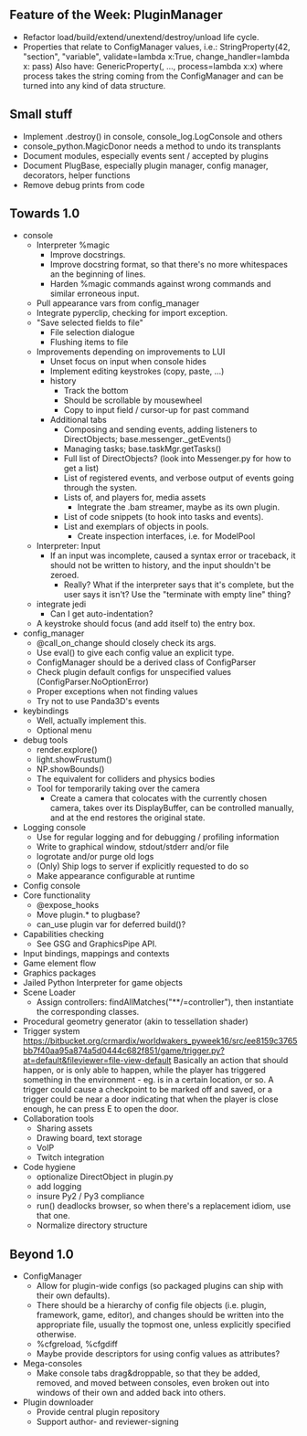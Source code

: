 Feature of the Week: PluginManager
----------------------------------
* Refactor load/build/extend/unextend/destroy/unload life cycle.
* Properties that relate to ConfigManager values, i.e.:
    StringProperty(42, "section", "variable", validate=lambda x:True, 
                   change_handler=lambda x: pass)
  Also have:
    GenericProperty(<default>, ..., process=lambda x:x)
  where process takes the string coming from the ConfigManager and
  can be turned into any kind of data structure.

Small stuff
-----------
* Implement .destroy() in console, console_log.LogConsole and others
* console_python.MagicDonor needs a method to undo its transplants
* Document modules, especially events sent / accepted by plugins
* Document PlugBase, especially plugin manager, config manager,
  decorators, helper functions
* Remove debug prints from code

Towards 1.0
-----------
* console
  * Interpreter %magic
    * Improve docstrings.
    * Improve docstring format, so that there's no more whitespaces
      an the beginning of lines.
    * Harden %magic commands against wrong commands and similar
      erroneous input.
  * Pull appearance vars from config_manager
  * Integrate pyperclip, checking for import exception.
  * "Save selected fields to file"
    * File selection dialogue
    * Flushing items to file
  * Improvements depending on improvements to LUI
    * Unset focus on input when console hides
    * Implement editing keystrokes (copy, paste, ...)
    * history
      * Track the bottom
      * Should be scrollable by mousewheel
      * Copy to input field / cursor-up for past command
    * Additional tabs
      * Composing and sending events, adding listeners to
        DirectObjects; base.messenger._getEvents()
      * Managing tasks; base.taskMgr.getTasks()
      * Full list of DirectObjects? (look into Messenger.py for how
        to get a list)
      * List of registered events, and verbose output of events going
        through the systen.
      * Lists of, and players for, media assets
        * Integrate the .bam streamer, maybe as its own plugin.
      * List of code snippets (to hook into tasks and events).
      * List and exemplars of objects in pools.
        * Create inspection interfaces, i.e. for ModelPool
  * Interpreter: Input
    * If an input was incomplete, caused a syntax error or
      traceback, it should not be written to history, and the input
      shouldn't be zeroed.
      * Really? What if the interpreter says that it's complete,
        but the user says it isn't? Use the "terminate with empty
        line" thing?
  * integrate jedi
    * Can I get auto-indentation?
  * A keystroke should focus (and add itself to) the entry box.
* config_manager
  * @call_on_change should closely check its args.
  * Use eval() to give each config value an explicit type.
  * ConfigManager should be a derived class of ConfigParser
  * Check plugin default configs for unspecified values
    (ConfigParser.NoOptionError)
  * Proper exceptions when not finding values
  * Try not to use Panda3D's events
* keybindings
  * Well, actually implement this.
  * Optional menu
* debug tools
  * render.explore()
  * light.showFrustum()
  * NP.showBounds()
  * The equivalent for colliders and physics bodies
  * Tool for temporarily taking over the camera
    * Create a camera that colocates with the currently chosen
      camera, takes over its DisplayBuffer, can be controlled
      manually, and at the end restores the original state.
* Logging console
  * Use for regular logging and for debugging / profiling information
  * Write to graphical window, stdout/stderr and/or file
  * logrotate and/or purge old logs
  * (Only) Ship logs to server if explicitly requested to do so
  * Make appearance configurable at runtime
* Config console
* Core functionality
  * @expose_hooks
  * Move plugin.* to plugbase?
  * can_use plugin var for deferred build()?
* Capabilities checking
  * See GSG and GraphicsPipe API.
* Input bindings, mappings and contexts
* Game element flow
* Graphics packages
* Jailed Python Interpreter for game objects
* Scene Loader
  * Assign controllers: findAllMatches("**/=controller"), then
    instantiate the corresponding classes.
* Procedural geometry generator (akin to tessellation shader)
* Trigger system
  https://bitbucket.org/crmardix/worldwakers_pyweek16/src/ee8159c3765bb7f40aa95a874a5d0444c682f851/game/trigger.py?at=default&fileviewer=file-view-default
  <rdb> Basically an action that should happen, or is only able to
        happen, while the player has triggered something in the
        environment - eg. is in a certain location, or so.
  <rdb> A trigger could cause a checkpoint to be marked off and
        saved, or a trigger could be near a door indicating that when
        the player is close enough, he can press E to open the door.
* Collaboration tools
  * Sharing assets
  * Drawing board, text storage
  * VoIP
  * Twitch integration
* Code hygiene
  * optionalize DirectObject in plugin.py
  * add logging
  * insure Py2 / Py3 compliance
  * run() deadlocks browser, so when there's a replacement idiom,
    use that one.
  * Normalize directory structure

Beyond 1.0
----------
* ConfigManager
  * Allow for plugin-wide configs (so packaged plugins can ship with
    their own defaults).
  * There should be a hierarchy of config file objects (i.e. plugin,
    framework, game, editor), and changes should be written into the
    appropriate file, usually the topmost one, unless explicitly
    specified otherwise.
  * %cfgreload, %cfgdiff
  * Maybe provide descriptors for using config values as attributes?
* Mega-consoles
  * Make console tabs drag&droppable, so that they be added, removed,
    and moved between consoles, even broken out into windows of their
    own and added back into others.
* Plugin downloader
  * Provide central plugin repository
  * Support author- and reviewer-signing
